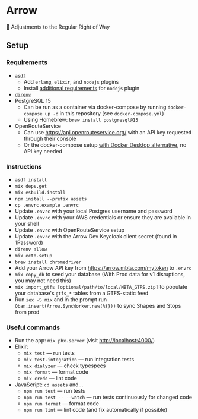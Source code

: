 # Arrow

🏹 Adjustments to the Regular Right of Way

## Setup

### Requirements

- [`asdf`](https://github.com/asdf-vm/asdf)
  - Add `erlang`, `elixir`, and `nodejs` plugins
  - Install [additional requirements][nodejs-reqs] for `nodejs` plugin
- [`direnv`](https://github.com/direnv/direnv)
- PostgreSQL 15
  - Can be run as a container via docker-compose by running `docker-compose up -d` in this repository (see `docker-compose.yml`)
  - Using Homebrew: `brew install postgresql@15`
- OpenRouteService
  - Can use https://api.openrouteservice.org/ with an API key requested through their console
  - Or the docker-compose setup [with Docker Desktop alternative](https://github.com/mbta/technology-docs/blob/main/rfcs/accepted/0010-docker-desktop-replacement.md), no API key needed

[nodejs-reqs]: https://github.com/asdf-vm/asdf-nodejs#requirements

### Instructions

- `asdf install`
- `mix deps.get`
- `mix esbuild.install`
- `npm install --prefix assets`
- `cp .envrc.example .envrc`
- Update `.envrc` with your local Postgres username and password
- Update `.envrc` with your AWS credentials or ensure they are available in your shell
- Update `.envrc` with OpenRouteService setup
- Update `.envrc` with the Arrow Dev Keycloak client secret (found in 1Password)
- `direnv allow`
- `mix ecto.setup`
- `brew install chromedriver`
- Add your Arrow API key from https://arrow.mbta.com/mytoken to `.envrc`
- `mix copy_db` to seed your database (With Prod data for v1 disruptions, you may not need this)
- `mix import_gtfs [optional/path/to/local/MBTA_GTFS.zip]` to populate your database's `gtfs_*` tables from a GTFS-static feed
- Run `iex -S mix` and in the prompt run `Oban.insert(Arrow.SyncWorker.new(%{}))` to sync Shapes and Stops from prod

### Useful commands

- Run the app: `mix phx.server` (visit <http://localhost:4000/>)
- Elixir:
  - `mix test` — run tests
  - `mix test.integration` — run integration tests
  - `mix dialyzer` — check typespecs
  - `mix format` — format code
  - `mix credo` — lint code
- JavaScript: `cd assets` and...
  - `npm run test` — run tests
  - `npm run test -- --watch` — run tests continuously for changed code
  - `npm run format` — format code
  - `npm run lint` — lint code (and fix automatically if possible)
